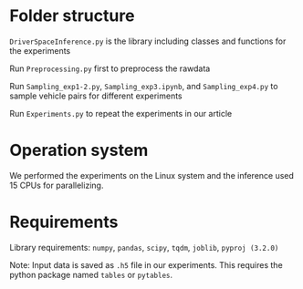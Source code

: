 # Folder structure

`DriverSpaceInference.py` is the library including classes and functions for the experiments

Run `Preprocessing.py` first to preprocess the rawdata

Run `Sampling_exp1-2.py`, `Sampling_exp3.ipynb`, and `Sampling_exp4.py` to sample vehicle pairs for different experiments

Run `Experiments.py` to repeat the experiments in our article

# Operation system

We performed the experiments on the Linux system and the inference used 15 CPUs for parallelizing.

# Requirements
Library requirements: `numpy`, `pandas`, `scipy`, `tqdm`, `joblib`, `pyproj (3.2.0)`

Note: Input data is saved as `.h5` file in our experiments. This requires the python package named `tables` or `pytables`.

